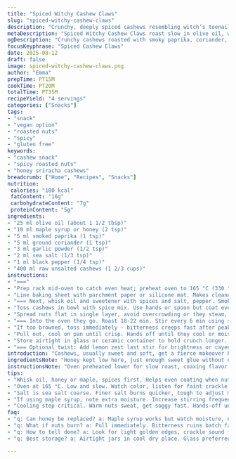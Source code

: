 ```yaml
---
title: "Spiced Witchy Cashew Claws"
slug: "spiced-witchy-cashew-claws"
description: "Crunchy, deeply spiced cashews resembling witch’s toenails. Olive oil bath with a honey-sriracha drizzle, tossed in smoked paprika and coriander instead of chili and cumin. Nutty aroma that screams roasting but with a sweet heat twist. Roasted low and slow, stirring to wake the spice, toasty edges appear first to cue done. Store airtight to keep crackle crispiness. Great for snacking or mystic party bites. No gluten or dairy, vegan if maple syrup replaces honey."
metaDescription: "Spiced Witchy Cashew Claws roast slow in olive oil, with honey-sriracha glaze, smoked paprika, coriander. Crispy snap, earthy heat, vegan swap option."
ogDescription: "Crunchy cashews roasted with smoky paprika, coriander, honey-sriracha glaze. Slow roast, stir timing key. Vegan option with maple syrup."
focusKeyphrase: "Spiced Cashew Claws"
date: 2025-08-12
draft: false
image: spiced-witchy-cashew-claws.png
author: "Emma"
prepTime: PT15M
cookTime: PT20M
totalTime: PT35M
recipeYield: "4 servings"
categories: ["Snacks"]
tags:
- "snack"
- "vegan option"
- "roasted nuts"
- "spicy"
- "gluten free"
keywords:
- "cashew snack"
- "spicy roasted nuts"
- "honey sriracha cashews"
breadcrumb: ["Home", "Recipes", "Snacks"]
nutrition: 
 calories: "180 kcal"
 fatContent: "16g"
 carbohydrateContent: "7g"
 proteinContent: "5g"
ingredients:
- "25 ml olive oil (about 1 1/2 tbsp)"
- "10 ml maple syrup or honey (2 tsp)"
- "5 ml smoked paprika (1 tsp)"
- "5 ml ground coriander (1 tsp)"
- "3 ml garlic powder (1/2 tsp)"
- "2 ml sea salt (1/3 tsp)"
- "1 ml black pepper (1/4 tsp)"
- "400 ml raw unsalted cashews (1 2/3 cups)"
instructions:
- "==="
- "Prep rack mid-oven to catch even heat; preheat oven to 165 °C (330 °F) - lower temp slows roast for more flavor depth."
- "Line baking sheet with parchment paper or silicone mat. Makes cleanup slick."
- "=== Next, whisk oil and sweetener with spices and salt, pepper. Smoked paprika and coriander bring a subtle smokey-sweet earthiness, garlic powder adds a soft pungent layer. Watch out: too much salt kills roast balance."
- "Toss cashews in bowl with spice mix. Use hands or spoon but coat evenly — clumpy spots burn fast."
- "Spread nuts flat in single layer, avoid overcrowding or they steam, lose crunch."
- "=== Into the oven they go. Roast 18-22 min. Stir every 6 min using spatula, scraping nuts off parchment. Look for light golden edges, slight crackle sounds start. Aroma turns nutty-spicy, smoky-sweet."
- "If too browned, toss immediately - bitterness creeps fast after peak."
- "Pull out, cool on pan until crisp. Hands off until they cool or moisturizer (sweat) messes crunch."
- "Store airtight in glass or ceramic container to hold crunch longer. Avoid plastic — can trap moisture and turn oily."
- "=== Optional twist: Add lemon zest last stir for brightness or cayenne for fiery punch. If honey replaced with maple syrup, very slight maple undertone emerges — good for maple fans."
introduction: "Cashews, usually sweet and soft, get a fierce makeover here. I ditched the usual chili and cumin for something earthier — smoked paprika and coriander. Attached them like claws over a honey-maple glaze with olive oil to crisp-n-burn just right. The oven temp lowered a bit from standard 350 °F— lets them toast slow, coaxing mellow sweetness and a smoky aroma without going bitter. I’ve gone through batches burnt, oily, or insipid. Key? Stirring, timing by smell and color, not clock alone. Once cool, these keep crunch unlike any nut mix you’ll grab at the store. Tried that sriracha twist too — fire meets sweet mellow. These sit proudly in the snack lineup; no filler junk. Allergy friendly, too. I often swap maple syrup — works better for my crowd. The idea? Nail that balance between sweet heat and smoky earthiness. A witchy snack for magic moments."
ingredientsNote: "Honey kept low here, just enough sweet glue without overwhelming. Swapped chili powder and cumin to not just heat but add smoky and floral warming notes. Garlic powder sneaks umami into mix. Oil amount crucial — too much, nuts slide, don’t crisp; too little, spices won’t stick. Olive oil chosen for flavor and smoke point; can’t use that budget stuff here. Cashews need to be raw and unsalted — salted shells ruin the balance and can burn quickly. If maple syrup used, watch extra moisture; stir nuts a bit more often. Salt is sea salt, coarse enough for crunch, edits seasoning better than fine table salt. Pepper keeps that kick but mild; cayenne optional if you want a punch. Storage container matters — glass or lab-type jars seal crispness. Plastic invites moisture and goes soggy fast. Common mistake: overcrowding pan. Nuts steam, lose crunch. Single-layer all the way."
instructionsNote: "Oven preheated lower for slow roast, coaxing flavor complexity without scorch. Parchment or silicone mats preferred — allow airflow under nuts and easy cleaning. Stirring every 6 min essential; helps even browning and avoids one side blackened. Cashew edges curling up is a sign of progress, listen for faint crackles, smell shifts from raw nutty to toasted, spicy aroma. If it smells burnt, pull early — bitter wrecks this snack. Rest nuts in pan off heat, cool fully for hands-off crispness-lock-in. Use tongs or spatula to shift nuts completely; baking sheet heat can burn fingers. Optional final toss with lemon zest or cayenne amps kick. Don’t pack leftovers in warm containers — they will sweat and lose crunch! Kitchen tip: test a nut for texture and flavor before batch done—can always roast little longer but not back from burn. Efficiency trick: mix oil and spices first, then add nuts — spice disperses better. Avoid stirring nuts with metal spatulas that damage parchment; silicone or wood is better. Added garlic powder balances smoky-sweet; gives that roasted undertone, but not overwhelming raw garlic taste."
tips:
- "Whisk oil, honey or maple, spices first. Helps even coating when nuts hit bowl. Avoid dry clumps. Too much oil slips nuts off parchment. Spread in single layer only. Crowding makes steam, ruins crisp."
- "Oven at 165 °C. Low and slow. Watch color, listen for faint crackle. Smell changes from raw nutty to smoky spice aroma means roast nears done. Stir every 6 minutes. Use silicone spatula, not metal - protects parchment."
- "Salt is sea salt coarse. Finer salt burns quicker, tough to adjust mid-roast. Garlic powder adds umami, subtle depth. Don’t skip it even if worried about garlic taste; no raw pungency."
- "If using maple syrup, note extra moisture. Increase stirring frequency - every 4-5 min recommended. Sriracha drizzle brings sweet heat; adjust amount carefully. Sugar burns fast at high heat."
- "Cooling step critical. Warm nuts sweat, get soggy fast. Hands-off until fully cool on pan off heat. Store airtight glass jars only; plastic traps moisture, kills crunch. Lemon zest or cayenne add brightness & heat at last stir."
faq:
- "q: Can honey be replaced? a: Maple syrup works but watch moisture, nuts stick more. Stir often. Flavor shifts maple-not honey. If allergy avoid, skip sweetener altogether or reduce oil slightly."
- "q: What if nuts burn? a: Pull immediately. Bitterness ruins batch fast. Roast low temp next time. Stirring key. Sometimes toss burnt pieces - leftover can taste off otherwise."
- "q: How to tell done? a: Look for light golden edges, crackle sound faint. Aroma changes nutty to smoky. Must cool fully for crunch test. Not done if moist or soft edges."
- "q: Best storage? a: Airtight jars in cool dry place. Glass preferred. Plastic traps condensation, loses crispness within days. Don’t seal warm nuts, causes sweating. Shelf life about 1 week good storage."

---
```

